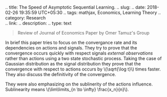 
.. title: The Speed of Asymptotic Sequential Learning.
.. slug: 
.. date: 2018-02-26 19:35:59 UTC+05:30
.. tags: mathjax, Economics, Learning Theory
.. category: Research			
.. link: 
.. description: 
.. type: text

> Review of Journal of Economics Paper by Omer Tamuz's Group

In brief this paper tries to focus on the convergance rate and its dependencies on actions and signals. They try to prove that the convergence occurs quickly with respect signals *external observations* rather than actions using a two state stochastic process. Taking the case of Gaussian distribution as the signal distribution they prove that the convergence with respect to actions occurs by \\(\sqrt{\log t}\\) times faster. They also discuss the definitivity of the convergence. 

They were also emphasizing on the sublinerity of the actions influence. Sublinearity means \\(\lim\limits_{n \to \infty} \frac{x_n}{n}\\).